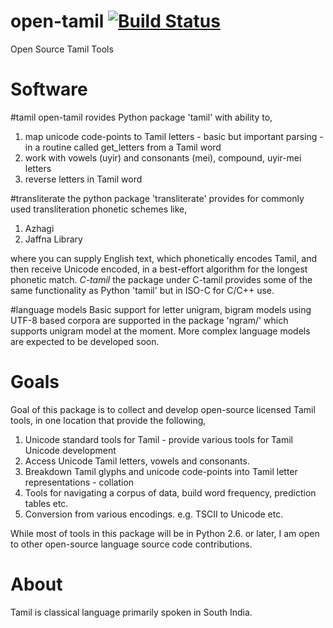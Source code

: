open-tamil [![Build Status](https://travis-ci.org/arcturusannamalai/open-tamil.png)](https://travis-ci.org/arcturusannamalai/open-tamil)
==========

Open Source Tamil Tools

Software
========

#tamil
open-tamil rovides Python package 'tamil' with ability to,

1. map unicode code-points to Tamil letters - basic but important parsing - in a routine called get_letters from a Tamil word
2. work with vowels (uyir) and consonants (mei), compound, uyir-mei letters
3. reverse letters in Tamil word

#transliterate
the python package 'transliterate' provides for commonly used transliteration
phonetic schemes like,

1. Azhagi
2. Jaffna Library

where you can supply English text, which phonetically encodes Tamil, and then receive Unicode encoded, in a best-effort algorithm for the longest phonetic match.
*C-tamil*
the package under C-tamil provides some of the same functionality as Python 'tamil' but in ISO-C for C/C++ use.

#language models
Basic support for letter unigram, bigram models using UTF-8 based corpora are supported in the package 'ngram/'
which supports unigram model at the moment. More complex language models are expected to be developed soon.

Goals
=====
Goal of this package is to collect and develop open-source licensed Tamil tools, in one location that provide the following,

1. Unicode standard tools for Tamil - provide various tools for Tamil Unicode development
2. Access Unicode Tamil letters, vowels and consonants.
3. Breakdown Tamil glyphs and unicode code-points into Tamil letter representations - collation
4. Tools for navigating a corpus of data, build word frequency, prediction tables etc.
5. Conversion from various encodings. e.g. TSCII to Unicode etc.

While most of tools in this package will be in Python 2.6. or later, I am open to other open-source language source code contributions.

About
=====
Tamil is classical language primarily spoken in South India.
   

